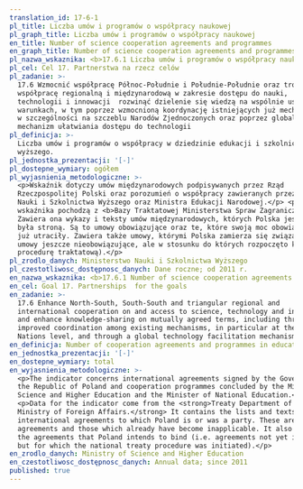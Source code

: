 ```yaml
---
translation_id: 17-6-1
pl_title: Liczba umów i programów o współpracy naukowej
pl_graph_title: Liczba umów i programów o współpracy naukowej
en_title: Number of science cooperation agreements and programmes
en_graph_title: Number of science cooperation agreements and programmes
pl_nazwa_wskaznika: <b>17.6.1 Liczba umów i programów o współpracy naukowej</b>
pl_cel: Cel 17. Partnerstwa na rzecz celów
pl_zadanie: >-
  17.6 Wzmocnić współpracę Północ-Południe i Południe-Południe oraz trójstronną,
  współpracę regionalną i międzynarodową w zakresie dostępu do nauki,
  technologii i innowacji  rozwinąć dzielenie się wiedzą na wspólnie ustalonych
  warunkach, w tym poprzez wzmocnioną koordynację istniejących już mechanizmów,
  w szczególności na szczeblu Narodów Zjednoczonych oraz poprzez globalny
  mechanizm ułatwiania dostępu do technologii
pl_definicja: >-
  Liczba umów i programów o współpracy w dziedzinie edukacji i szkolnictwa
  wyższego.
pl_jednostka_prezentacji: '[-]'
pl_dostepne_wymiary: ogółem
pl_wyjasnienia_metodologiczne: >-
  <p>Wskaźnik dotyczy umów międzynarodowych podpisywanych przez Rząd
  Rzeczpospolitej Polski oraz porozumień o współpracy zawieranych przez Ministra
  Nauki i Szkolnictwa Wyższego oraz Ministra Edukacji Narodowej.</p> <p>Dane dla
  wskaźnika pochodzą z <b>Bazy Traktatowej Ministerstwa Spraw Zagranicznych</b>.
  Zawiera ona wykazy i teksty umów międzynarodowych, których Polska jest lub
  była stroną. Są to umowy obowiązujące oraz te, które swoją moc obowiązującą
  już utraciły. Zawiera także umowy, którymi Polska zamierza się związać (tj.
  umowy jeszcze nieobowiązujące, ale w stosunku do których rozpoczęto krajową
  procedurę traktatową).</p>
pl_zrodlo_danych: Ministerstwo Nauki i Szkolnictwa Wyższego
pl_czestotliwosc_dostępnosc_danych: Dane roczne; od 2011 r.
en_nazwa_wskaznika: <b>17.6.1 Number of science cooperation agreements and programmes</b>
en_cel: Goal 17. Partnerships  for the goals
en_zadanie: >-
  17.6 Enhance North-South, South-South and triangular regional and
  international cooperation on and access to science, technology and innovation
  and enhance knowledge-sharing on mutually agreed terms, including through
  improved coordination among existing mechanisms, in particular at the United
  Nations level, and through a global technology facilitation mechanism
en_definicja: Number of cooperation agreements and programmes in education.
en_jednostka_prezentacji: '[-]'
en_dostepne_wymiary: total
en_wyjasnienia_metodologiczne: >-
  <p>The indicator concerns international agreements signed by the Government of
  the Republic of Poland and cooperation programmes concluded by the Minister of
  Science and Higher Education and the Minister of National Education.</p>
  <p>Data for the indicator come from the <strong>Treaty Department of the
  Ministry of Foreign Affairs.</strong> It contains the lists and texts of
  international agreements to which Poland is or was a party. These are binding
  agreements and those which already have become inapplicable. It also contains
  the agreements that Poland intends to bind (i.e. agreements not yet in force
  but for which the national treaty procedure was initiated).</p>
en_zrodlo_danych: Ministry of Science and Higher Education
en_czestotliwosc_dostępnosc_danych: Annual data; since 2011
published: true
---
```

